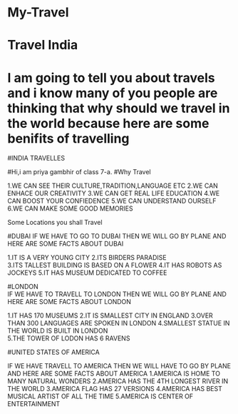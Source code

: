 # My-Travel
# Travel India
# I am going to tell you about travels and i know many of you people are thinking that why should we travel in the world because here are some benifits of travelling         
#INDIA TRAVELLES

#Hi,i am priya gambhir of class 7-a.
#Why Travel 

1.WE CAN SEE THEIR CULTURE,TRADITION,LANGUAGE ETC
2.WE CAN ENHACE OUR CREATIVITY
3.WE CAN GET REAL LIFE EDUCATION
4.WE CAN BOOST YOUR CONFIEDENCE
5.WE CAN UNDERSTAND OURSELF
6.WE CAN MAKE SOME GOOD MEMORIES             

Some Locations you shall Travel

#DUBAI
IF WE HAVE TO GO TO DUBAI THEN WE WILL GO BY PLANE AND HERE ARE SOME FACTS ABOUT DUBAI

1.IT IS A VERY YOUNG CITY
2.ITS BIRDERS PARADISE     
3.ITS TALLEST BUILDING IS BASED ON A FLOWER
4.IT HAS ROBOTS AS JOCKEYS
5.IT HAS MUSEUM DEDICATED TO COFFEE        

#LONDON  
IF WE HAVE TO TRAVELL TO LONDON THEN WE WILL GO BY PLANE AND HERE ARE SOME FACTS ABOUT LONDON 

1.IT HAS 170 MUSEUMS
2.IT IS SMALLEST CITY IN ENGLAND
3.OVER THAN 300 LANGUAGES ARE SPOKEN IN LONDON
4.SMALLEST STATUE IN THE WORLD IS BUILT IN LONDON  
5.THE TOWER OF LODON HAS 6 RAVENS

#UNITED STATES OF AMERICA

IF WE HAVE TRAVELL TO AMERICA THEN WE WILL HAVE TO GO BY PLANE AND HERE ARE SOME FACTS ABOUT AMERICA
1.AMERICA IS HOME TO MANY NATURAL WONDERS
2.AMERICA HAS THE 4TH LONGEST RIVER IN THE WORLD
3.AMERICA FLAG HAS 27 VERSIONS
4.AMERICA HAS BEST MUSICAL ARTIST OF ALL THE TIME
5.AMERICA IS CENTER OF ENTERTAINMENT

